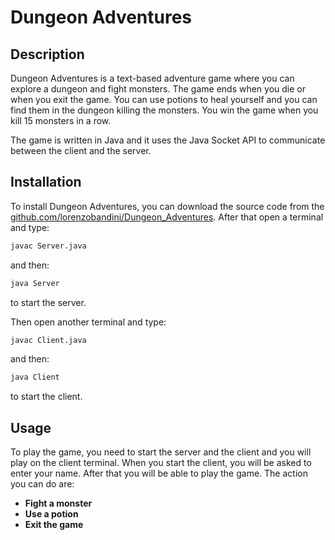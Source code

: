 # Dungeon Adventures

## Description

Dungeon Adventures is a text-based adventure game where you can explore a dungeon and fight monsters.
The game ends when you die or when you exit the game.
You can use potions to heal yourself and you can find them in the dungeon killing the monsters.
You win the game when you kill 15 monsters in a row.

The game is written in Java and it uses the Java Socket API to communicate between the client and the server.

## Installation

To install Dungeon Adventures, you can download the source code from the [github.com/lorenzobandini/Dungeon_Adventures](https://github.com/lorenzobandini/Dungeon_Adventures).
After that open a terminal and type:

```sh
javac Server.java
```

and then:

```sh
java Server
```

to start the server.

Then open another terminal and type:

```sh
javac Client.java
```

and then:

```sh
java Client
```

to start the client.

## Usage

To play the game, you need to start the server and the client and you will play on the client terminal.
When you start the client, you will be asked to enter your name. After that you will be able to play the game.
The action you can do are:

- **Fight a monster**
- **Use a potion**
- **Exit the game**
